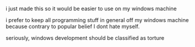 i just made this so it would be easier to use on my windows machine

i prefer to keep all programming stuff in general off my windows machine because contrary to popular belief I dont hate myself.

seriously, windows development should be classified as torture
